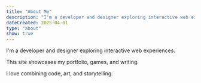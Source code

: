 ```yaml
---
title: "About Me"
description: "I'm a developer and designer exploring interactive web experiences. This site showcases my portfolio, games, and writing. I love combining code, art, and storytelling."
dateCreated: 2025-04-01
type: "about"
show: true
---
```

I'm a developer and designer exploring interactive web experiences.

This site showcases my portfolio, games, and writing.

I love combining code, art, and storytelling.